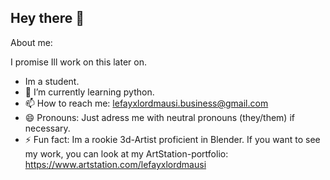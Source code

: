 ## Hey there 👋

<!--
**leFayxLordMausi/leFayxLordMausi** is a ✨ _special_ ✨ repository because its `README.md` (this file) appears on your GitHub profile.
-->

About me:

I promise Ill work on this later on.

- Im a student.
- 🌱 I’m currently learning python.
- 📫 How to reach me: lefayxlordmausi.business@gmail.com
- 😄 Pronouns: Just adress me with neutral pronouns (they/them) if necessary.
- ⚡ Fun fact: Im a rookie 3d-Artist proficient in Blender. If you want to see my work, you can look at my ArtStation-portfolio: https://www.artstation.com/lefayxlordmausi


